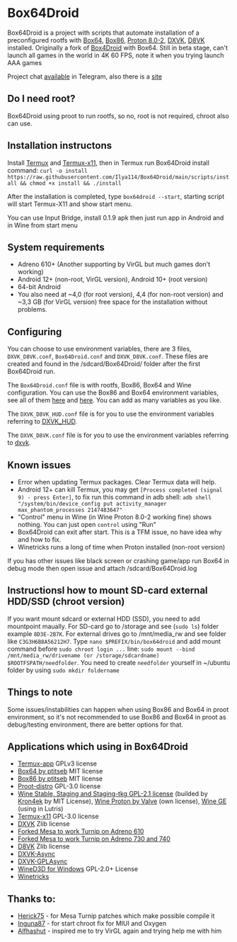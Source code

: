 # Box64Droid
Box64Droid is a project with scripts that automate installation of a preconfigured rootfs with [Box64](https://github.com/ptitSeb/box64), [Box86](https://github.com/ptitSeb/box86), [Proton 8.0-2](https://github.com/ValveSoftware/Proton), [DXVK](https://github.com/doitsujin/dxvk), [D8VK](https://github.com/AlpyneDreams/d8vk) installed. Originally a fork of [Box4Droid](https://github.com/Herick75/Box4Droid) with Box64. Still in beta stage, can't launch all games in the world in 4K 60 FPS, note it when you trying launch AAA games

Project chat [available](https://t.me/box64droidchat) in Telegram, also there is a [site](https://Ilya114.github.io/Box64Droid/)

## Do I need root?

Box64Droid using proot to run rootfs, so no, root is not required, chroot also can use.

## Installation instructons

Install [Termux](https://github.com/termux/termux-app/releases/download/v0.118.0/termux-app_v0.118.0+github-debug_arm64-v8a.apk) and [Termux-x11](https://github.com/Ilya114/Box64Droid/releases/download/beta/app-debug.apk), then in Termux run Box64Droid install command: `curl -o install https://raw.githubusercontent.com/Ilya114/Box64Droid/main/scripts/install && chmod +x install && ./install`

After the installation is completed, type `box64droid --start`, starting script will start Termux-X11 and show start menu.

You can use Input Bridge, install 0.1.9 apk then just run app in Android and in Wine from start menu

## System requirements 

- Adreno 610+ (Another supporting by VirGL but much games don't working)
- Android 12+ (non-root, VirGL version), Android 10+ (root version)
- 64-bit Android 
- You also need at ~4,0 (for root version), 4,4 (for non-root version) and ~3,3 GB (for VirGL version) free space for the installation without problems.

## Configuring

You can choose to use environment variables, there are 3 files, `DXVK_D8VK.conf`, `Box64Droid.conf` and `DXVK_D8VK.conf`. These files are created and found in the /sdcard/Box64Droid/ folder after the first Box64Droid run.

The `Box64Droid.conf` file is with rootfs, Box86, Box64 and Wine configuration. You can use the Box86 and Box64 environment variables, see all of them [here](https://github.com/ptitSeb/box86/blob/master/docs/USAGE.md#) and [here](https://github.com/ptitSeb/box64/blob/main/docs/USAGE.md). You can add as many variables as you like.

The `DXVK_D8VK_HUD.conf` file is for you to use the environment variables referring to [DXVK_HUD](https://github.com/doitsujin/dxvk#hud).

The `DXVK_D8VK.conf` file is for you to use the environment variables referring to [dxvk](https://github.com/doitsujin/dxvk/blob/master/dxvk.conf).

## Known issues

- Error when updating Termux packages. Clear Termux data will help.
- Android 12+ can kill Termux, you may get `[Process completed (signal 9) - press Enter]`, to fix run this command in adb shell: `adb shell "/system/bin/device_config put activity_manager max_phantom_processes 2147483647"`
- "Control" menu in Wine (in Wine Proton 8.0-2 working fine) shows nothing. You can just open `control` using "Run"
- Box64Droid can exit after start. This is a TFM issue, no have idea why and how to fix. 
- Winetricks runs a long of time when Proton installed (non-root version)

If you has other issues like black screen or crashing game/app run Box64 in debug mode then open issue and attach /sdcard/Box64Droid.log

## Instructionsl how to mount SD-card external HDD/SSD (chroot version)

If you want mount sdcard or external HDD (SSD), you need to add mountpoint maually. For SD-card go to /storage and see (`sudo ls`) folder example `8D3E-2B7K`. For external drives go to /mnt/media_rw and see folder like `C3G3H6B8A56212H7`. Type `nano $PREFIX/bin/box64droid` and add mount command before `sudo chroot login ...` line: `sudo mount --bind /mnt/media_rw/drivename (or /storage/sdcardname) $ROOTFSPATH/needfolder`. You need to create `needfolder` yourself in ~/ubuntu folder by using `sudo mkdir foldername` 

## Things to note

Some issues/instabilities can happen when using Box86 and Box64 in proot environment, so it's not recommended to use Box86 and Box64 in proot as debug/testing environment, there are better options for that.

## Applications which using in Box64Droid
- [Termux-app](https://github.com/termux/termux-app) GPLv3 license
- [Box64 by ptitseb](https://github.com/ptitSeb/box64) MIT license
- [Box86 by ptitseb](https://github.com/ptitSeb/box86) MIT license
- [Proot-distro](https://github.com/termux/proot-distro) GPL-3.0 license
- [Wine Stable, Staging and Staging-tkg GPL-2.1 license](https://wiki.winehq.org/Licensing) (builded by [Kron4ek](https://github.com/Kron4ek) by MIT License), [Wine Proton by Valve](https://github.com/ValveSoftware/Proton) (own license), [Wine GE](https://github.com/GloriousEggroll/wine-ge-custom) (using in Lutris)
- [Termux-x11](https://github.com/termux/termux-x11) GPL-3.0 license
- [DXVK](https://github.com/doitsujin/dxvk) Zlib license
- [Forked Mesa to work Turnip on Adreno 610](https://gitlab.freedesktop.org/Danil/mesa/-/tree/freedreno/feature/a610) 
- [Forked Mesa to work Turnip on Adreno 730 and 740](https://gitlab.freedesktop.org/Danil/mesa/-/tree/turnip/feature/a7xx-basic-support)
- [D8VK](https://github.com/AlpyneDreams/d8vk) Zlib license
- [DXVK-Async](https://github.com/Sporif/dxvk-async) 
- [DXVK-GPLAsync](https://gitlab.com/Ph42oN/dxvk-gplasync)
- [WineD3D for Windows](https://fdossena.com/?p=wined3d/index.frag) GPL-2.0+ License
- [Winetricks](https://wiki.winehq.org/Winetricks)

## Thanks to:
- [Herick75](https://github.com/Herick75) - for Mesa Turnip patches which make possible compile it
- [Inguna87](https://github.com/inguna87) - for start chroot fix for MIUI and Oxygen
- [Alfhashut](https://github.com/alfhashut) - inspired me to try VirGL again and trying help me with him
